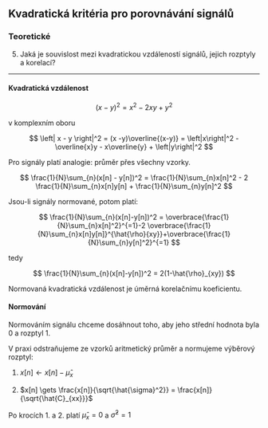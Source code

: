 ## Kvadratická kritéria pro porovnávání signálů

### Teoretické

5. Jaká je souvislost mezi kvadratickou vzdáleností signálů, jejich rozptyly a korelací?

----

#### Kvadratická vzdálenost

$$
(x - y)^2 = x^2 - 2xy + y^2
$$

v komplexním oboru

$$
\left| x - y \right|^2 = (x -y)\overline{(x-y)} = \left|x\right|^2 - \overline{x}y - x\overline{y} + \left|y\right|^2
$$

Pro signály platí analogie: průměr přes všechny vzorky.

$$
\frac{1}{N}\sum_{n}(x[n] - y[n])^2 = \frac{1}{N}\sum_{n}x[n]^2 - 2 \frac{1}{N}\sum_{n}x[n]y[n] + \frac{1}{N}\sum_{n}y[n]^2
$$

Jsou-li signály normované, potom platí:

$$
\frac{1}{N}\sum_{n}(x[n]-y[n])^2 = \overbrace{\frac{1}{N}\sum_{n}x[n]^2}^{=1}-2 \overbrace{\frac{1}{N}\sum_{n}x[n]y[n]}^{\hat{\rho}{xy}}+\overbrace{\frac{1}{N}\sum_{n}y[n]^2}^{=1}
$$

tedy

$$
\frac{1}{N}\sum_{n}(x[n]-y[n])^2 = 2(1-\hat{\rho}_{xy})
$$

Normovaná kvadratická vzdálenost je úměrná korelačnímu koeficientu.

#### Normování

Normováním signálu chceme dosáhnout toho, aby jeho střední hodnota byla 0 a rozptyl 1.

V praxi odstraňujeme ze vzorků aritmetický průměr a normujeme výběrový rozptyl:

1. $x[n] \gets x[n] - \hat{\mu}_x$

2. $x[n] \gets \frac{x[n]}{\sqrt{\hat{\sigma}^2}} = \frac{x[n]}{\sqrt{\hat{C}_{xx}}}$

Po krocích 1. a 2. platí $\hat{\mu}_x = 0$ a $\hat{\sigma}^2 = 1$

